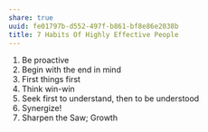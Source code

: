 ```yaml
---
share: true
uuid: fe01797b-d552-497f-b861-bf8e86e2038b
title: 7 Habits Of Highly Effective People
---
```

1.  Be proactive
2.  Begin with the end in mind
3.  First things first
4.  Think win-win
5.  Seek first to understand, then to be understood
6.  Synergize!
7.  Sharpen the Saw; Growth